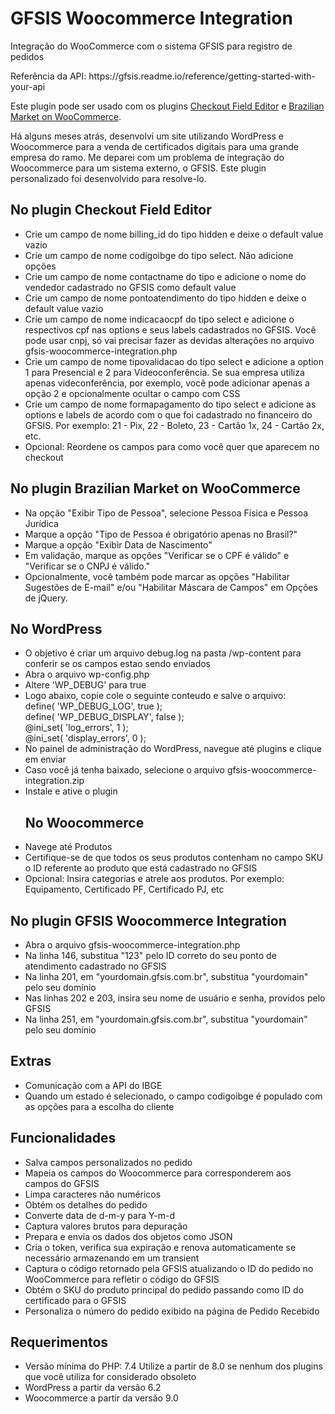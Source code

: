 # GFSIS Woocommerce Integration<br>
<p>Integração do WooCommerce com o sistema GFSIS para registro de pedidos</p>
<p>Referência da API: https://gfsis.readme.io/reference/getting-started-with-your-api</p>
<p>Este plugin pode ser usado com os plugins <a href="https://br.wordpress.org/plugins/woo-checkout-field-editor-pro/">Checkout Field Editor</a> e <a href="https://br.wordpress.org/plugins/woocommerce-extra-checkout-fields-for-brazil/">Brazilian Market on WooCommerce</a>.</p>
<p>Há alguns meses atrás, desenvolvi um site utilizando WordPress e Woocommerce para a venda de certificados digitais para uma grande empresa do ramo. Me deparei com um problema de integração do Woocommerce para um sistema externo, o GFSIS. Este plugin personalizado foi desenvolvido para resolve-lo.</p>
<h2>No plugin Checkout Field Editor</h2>
<ul>
<li>Crie um campo de nome billing_id do tipo hidden e deixe o default value vazio</li>
<li>Crie um campo de nome codigoibge do tipo select. Não adicione opções</li>
<li>Crie um campo de nome contactname do tipo e adicione o nome do vendedor cadastrado no GFSIS como default value</li>
<li>Crie um campo de nome pontoatendimento do tipo hidden e deixe o default value vazio</li>
<li>Crie um campo de nome indicacaocpf do tipo select e adicione o respectivos cpf nas options e seus labels cadastrados no GFSIS. Você pode usar cnpj, só vai precisar fazer as devidas alterações no arquivo gfsis-woocommerce-integration.php</li>
<li>Crie um campo de nome tipovalidacao do tipo select e adicione a option 1 para Presencial e 2 para Videoconferência. Se sua empresa utiliza apenas videconferência, por exemplo, você pode adicionar apenas a opção 2 e opcionalmente ocultar o campo com CSS</li>
<li>Crie um campo de nome formapagamento do tipo select e adicione as options e labels de acordo com o que foi cadastrado no financeiro do GFSIS. Por exemplo: 21 - Pix, 22 - Boleto, 23 - Cartão 1x, 24 - Cartão 2x, etc.</li>
<li>Opcional: Reordene os campos para como você quer que aparecem no checkout</li>
</ul>
<h2>No plugin Brazilian Market on WooCommerce</h2>
<ul>
<li>Na opção "Exibir Tipo de Pessoa", selecione Pessoa Física e Pessoa Jurídica</li>
<li>Marque a opção "Tipo de Pessoa é obrigatório apenas no Brasil?"</li>
<li>Marque a opção "Exibir Data de Nascimento"</li>
<li>Em validação, marque as opções "Verificar se o CPF é válido" e "Verificar se o CNPJ é válido."</li>
<li>Opcionalmente, você também pode marcar as opções "Habilitar Sugestões de E-mail" e/ou "Habilitar Máscara de Campos" em Opções de jQuery.</li>
</ul>
<h2>No WordPress</h2>
<ul>
<li>O objetivo é criar um arquivo debug.log na pasta /wp-content para conferir se os campos estao sendo enviados</li>
<li>Abra o arquivo wp-config.php</li>
<li>Altere 'WP_DEBUG' para true</li>
<li>Logo abaixo, copie cole o seguinte conteudo e salve o arquivo:<br>define( 'WP_DEBUG_LOG', true );<br>
define( 'WP_DEBUG_DISPLAY', false );<br>
@ini_set( 'log_errors', 1 );<br>
@ini_set( 'display_errors', 0 );
</li>
<li>No painel de administração do WordPress, navegue até plugins e clique em enviar</li>
<li>Caso você já tenha baixado, selecione o arquivo gfsis-woocommerce-integration.zip</li>
<li>Instale e ative o plugin</li>
<h2>No Woocommerce</h2>
<li>Navege até Produtos</li>
<li>Certifique-se de que todos os seus produtos contenham no campo SKU o ID referente ao produto que está cadastrado no GFSIS</li>
<li>Opcional: Insira categorias e atrele aos produtos. Por exemplo: Equipamento, Certificado PF, Certificado PJ, etc</li>
</ul>
<h2>No plugin GFSIS Woocommerce Integration</h2>
<ul>
<li>Abra o arquivo gfsis-woocommerce-integration.php</li>
<li>Na linha 146, substitua "123" pelo ID correto do seu ponto de atendimento cadastrado no GFSIS</li>
<li>Na linha 201, em "yourdomain.gfsis.com.br", substitua "yourdomain" pelo seu domínio</li>
<li>Nas linhas 202 e 203, insira seu nome de usuário e senha, providos pelo GFSIS</li>
<li>Na linha 251, em "yourdomain.gfsis.com.br", substitua "yourdomain" pelo seu domínio</li>
</ul>
<h2>Extras</h2>
<ul>
<li>Comunicação com a API do IBGE</li>
<li>Quando um estado é selecionado, o campo codigoibge é populado com as opções para a escolha do cliente</li>
</ul>
<h2>Funcionalidades</h2>
<ul>
<li>Salva campos personalizados no pedido</li>
<li>Mapeia os campos do Woocommerce para corresponderem aos campos do GFSIS</li>
<li>Limpa caracteres não numéricos</li>
<li>Obtém os detalhes do pedido</li>
<li>Converte data de d-m-y para Y-m-d</li>
<li>Captura valores brutos para depuração</li>
<li>Prepara e envia os dados dos objetos como JSON</li>
<li>Cria o token, verifica sua expiração e renova automaticamente se necessário armazenando em um transient</li>
<li>Captura o código retornado pela GFSIS atualizando o ID do pedido no WooCommerce para refletir o código do GFSIS</li>
<li>Obtém o SKU do produto principal do pedido passando como ID do certificado para o GFSIS</li>
<li>Personaliza o número do pedido exibido na página de Pedido Recebido</li>
</ul>
<h2>Requerimentos</h2>
<ul>
<li>Versão mínima do PHP: 7.4 Utilize a partir de 8.0 se nenhum dos plugins que você utiliza for considerado obsoleto</li>
<li>WordPress a partir da versão 6.2</li>
<li>Woocommerce a partir da versão 9.0</li>
</ul>
